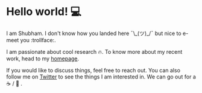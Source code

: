 # Hello world! :computer:

I am Shubham. I don't know how you landed here ¯\\\_(ツ)\_/¯ but nice to e-meet you :trollface:.

I am passionate about cool research :fire:. To know more about my recent work, head to my [homepage](https://shubhamagarwal92.github.io/).

If you would like to discuss things, feel free to reach out. You can also follow me on [Twitter](https://twitter.com/shubhamag1992) to see the things I am interested in. We can go out for a :coffee: / :tea: .

